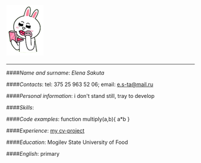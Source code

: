 ## ![ntrcn](cony.png)

---

####_Name and surname_:
_Elena Sakuta_

####_Contacts_:
tel: 375 25 963 52 06;
email: e.s-ta@mail.ru

####_Personal information_:
i don't stand still, tray to develop

####_Skills_:

####_Code examples_:
function multiply(a,b){
a\*b
}

####_Experience_:
[my cv-project](git@github.com:Es-ta/rsschool-cv.git)

####_Education_:
Mogilev State University of Food

####_English_:
primary
